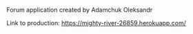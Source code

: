 Forum application created by Adamchuk Oleksandr

Link to production: 
https://mighty-river-26859.herokuapp.com/
